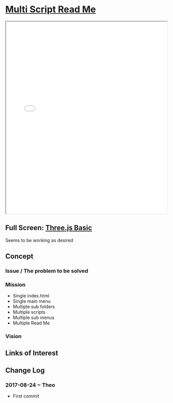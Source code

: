 <span style=display:none; >[You are now in a GitHub source code view - click this link to view Read Me file as a web page]( http://theo-armour.github.io/snippets/tootoo8-core/#README.md "View file as a web page." ) </span>


[Multi Script Read Me]( #README.md )
====

<iframe class=iframeReadMe src=./plugins/threejs-basic.html width=100% height=600px onload=this.contentWindow.controls.enableZoom=false; ></iframe>

## Full Screen: [Three.js Basic]( ./plugins/threejs-basic.html )

Seems to be working as desired

## Concept

### Issue / The problem to be solved

<!-- 
The general idea is to adapt the practices developed in Christopher Alexander's _et al_ [A Pattern Language]( https://books.google.com/books?id=hwAHmktpk5IC&pg=PR10#v=onepage&q&f=false ) - as summarized on page 10.

> Each pattern describes a problem which occurs over and over again in our environment, and then describes the core of the solution to that problem, in such a way that you can use this solution a million times over, without ever doing it the same way twice.

>Patterns are descriptions of common problems and proposal for the solutions that can be used repeatedly every time the problem is encountered and producing an different outcome.


[Greeking]( https://en.wikipedia.org/wiki/Greeking ): lorem ipsum, quia dolor sit, amet, consectetur, adipisci velit, sed quia non numquam eius modi tempora incidunt, ut labore et dolore magnam aliquam quaerat voluptatem. ut enim ad minima veniam, quis nostrum exercitationem ullam corporis suscipit laboriosam, nisi ut aliquid ex ea commodi consequatur? quis autem vel eum iure reprehenderit, qui in ea voluptate velit esse, quam nihil molestiae consequatur, vel illum, qui dolorem eum fugiat, quo voluptas nulla pariatur?
 -->

### Mission

<!-- * Statement of goals, objectives or strategies, applicable now as well as in the future -->

* Single index.html
* Single main menu
* Multiple sub folders
* Multiple scripts
* Multiple sub menus
* Multiple Read Me

### Vision

<!-- * Descriptive picture of a desired future state -->


## Links of Interest


## Change Log


### 2017-08-24 ~ Theo

* First commit



